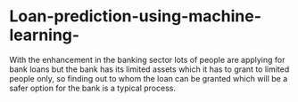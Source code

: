 # Loan-prediction-using-machine-learning-
With the enhancement in the banking sector lots of people are applying for bank loans but the bank has its limited assets which it has to grant to limited people only, so finding out to whom the loan can be  granted which will be a safer option for the bank is a typical process.
